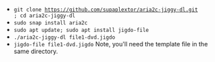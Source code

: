 * <code>git clone https://github.com/supaplextor/aria2c-jiggy-dl.git ; cd aria2c-jiggy-dl</code>
* <code>sudo snap install aria2c</code>
* <code>sudo apt update; sudo apt install jigdo-file</code>
* <code>./aria2c-jiggy-dl file1-dvd.jigdo</code>
* <code>jigdo-file file1-dvd.jigdo</code> Note, you'll need the template file in the same directory.
